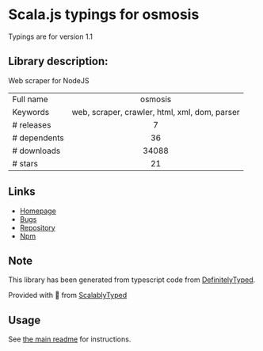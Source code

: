 
# Scala.js typings for osmosis

Typings are for version 1.1

## Library description:
Web scraper for NodeJS

|                    |                 |
| ------------------ | :-------------: |
| Full name          | osmosis |
| Keywords           | web, scraper, crawler, html, xml, dom, parser |
| # releases         | 7 |
| # dependents       | 36 |
| # downloads        | 34088 |
| # stars            | 21 |

## Links
- [Homepage](https://github.com/rchipka/node-osmosis#readme)
- [Bugs](https://github.com/rchipka/node-osmosis/issues)
- [Repository](https://github.com/rchipka/node-osmosis)
- [Npm](https://www.npmjs.com/package/osmosis)
    


## Note
This library has been generated from typescript code from [DefinitelyTyped](https://definitelytyped.org).

Provided with :purple_heart: from [ScalablyTyped](https://github.com/oyvindberg/ScalablyTyped)

## Usage
See [the main readme](../../readme.md) for instructions.


